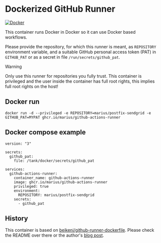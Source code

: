 # Dockerized GitHub Runner

[![Docker](https://github.com/marius/github-runner-dockerfile/actions/workflows/docker-publish.yml/badge.svg)](https://github.com/marius/github-runner-dockerfile/actions/workflows/docker-publish.yml)

This container runs Docker in Docker so it can use Docker based workflows.

Please provide the repository, for which this runner is meant, as `REPOSITORY` environment variable, and
a suitable GitHub personal access token (PAT) in `GITHUB_PAT` or as a secret
in file `/run/secrets/github_pat`.

> [!WARNING]
> Only use this runner for repositories you fully trust. This container is privileged and the user
> inside the container has full root rights, this implies full root rights on the host!

## Docker run

```
docker run -d --privileged -e REPOSITORY=marius/postfix-sendgrid -e GITHUB_PAT=MYPAT ghcr.io/marius/github-actions-runner
```

## Docker compose example

```
version: "3"

secrets:
  github_pat:
    file: /tank/docker/secrets/github_pat

services:
  github-actions-runner:
    container_name: github-actions-runner
    image: ghcr.io/marius/github-actions-runner
    privileged: true
    environment:
      REPOSITORY: marius/postfix-sendgrid
    secrets:
      - github_pat
```

## History

This container is based on [beikeni/github-runner-dockerfile](https://github.com/beikeni/github-runner-dockerfile).
Please check the README over there or the author's
[blog post](https://baccini-al.medium.com/creating-a-dockerfile-for-dynamically-creating-github-actions-self-hosted-runners-5994cc08b9fb).
